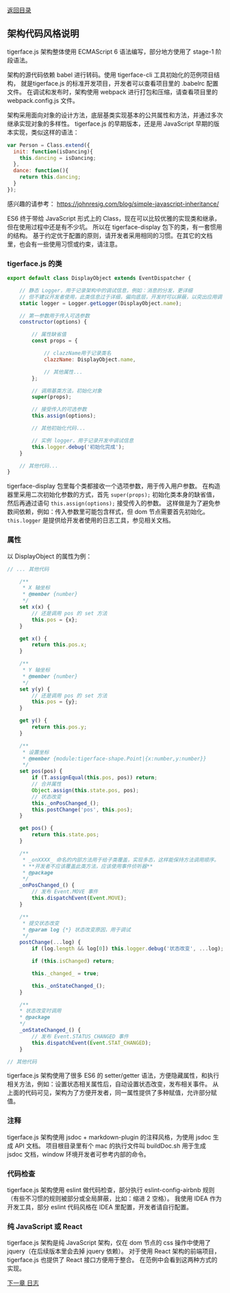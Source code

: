 [返回目录](readme.md)

## 架构代码风格说明

tigerface.js 架构整体使用 ECMAScript 6 语法编写，部分地方使用了 stage-1 阶段语法。

架构的源代码依赖 babel 进行转码。使用 tigerface-cli 工具初始化的范例项目结构，
就是tigerface.js 的标准开发项目，开发者可以查看项目里的 .babelrc 配置文件。
在调试和发布时，架构使用 webpack 进行打包和压缩，请查看项目里的 webpack.config.js 文件。

架构采用面向对象的设计方法，底层基类实现基本的公共属性和方法，并通过多次继承实现对象的多样性。
tigerface.js 的早期版本，还是用 JavaScript 早期的版本实现，类似这样的语法：
```javascript
var Person = Class.extend({
  init: function(isDancing){
    this.dancing = isDancing;
  },
  dance: function(){
    return this.dancing;
  }
});
```
感兴趣的请参考： https://johnresig.com/blog/simple-javascript-inheritance/

ES6 终于带给 JavaScript 形式上的 Class，现在可以比较优雅的实现类和继承，但在使用过程中还是有不少坑。
所以在 tigerface-display 包下的类，有一套惯用的结构。
基于约定优于配置的原则，请开发者采用相同的习惯。在其它的文档里，也会有一些使用习惯或约束，请注意。

### tigerface.js 的类
```javascript
export default class DisplayObject extends EventDispatcher {

    // 静态 Logger，用于记录架构中的调试信息，例如：消息的分发，更详细
    // 但不建议开发者使用，此类信息过于详细，偏向底层，开发时可以屏蔽，以突出应用调试信息
    static logger = Logger.getLogger(DisplayObject.name);

    // 第一参数用于传入可选参数
    constructor(options) {

        // 属性缺省值
        const props = {

            // clazzName用于记录类名
            clazzName: DisplayObject.name,

            // 其他属性...
        };

        // 调用基类方法，初始化对象
        super(props);

        // 接受传入的可选参数
        this.assign(options);

        // 其他初始化代码...

        // 实例 logger，用于记录开发中调试信息
        this.logger.debug('初始化完成');
    }

    // 其他代码...
}
```
tigerface-display 包里每个类都接收一个选项参数，用于传入用户参数。
在构造器里采用二次初始化参数的方式，首先 `super(props);` 初始化类本身的缺省值，
然后再通过语句 `this.assign(options);` 接受传入的参数。
这样做是为了避免参数间依赖，例如：传入参数里可能包含样式，但 dom 节点需要首先初始化。
`this.logger` 是提供给开发者使用的日志工具，参见相关文档。


### 属性

以 DisplayObject 的属性为例：
```javascript
// ... 其他代码

    /**
     * X 轴坐标
     * @member {number}
     */
    set x(x) {
        // 还是调用 pos 的 set 方法
        this.pos = {x};
    }

    get x() {
        return this.pos.x;
    }

    /**
     * Y 轴坐标
     * @member {number}
     */
    set y(y) {
        // 还是调用 pos 的 set 方法
        this.pos = {y};
    }

    get y() {
        return this.pos.y;
    }

    /**
     * 设置坐标
     * @member {module:tigerface-shape.Point|{x:number,y:number}}
     */
    set pos(pos) {
        if (T.assignEqual(this.pos, pos)) return;
        // 合并属性
        Object.assign(this.state.pos, pos);
        // 状态改变
        this._onPosChanged_();
        this.postChange('pos', this.pos);
    }

    get pos() {
        return this.state.pos;
    }

    /**
     * _onXXXX_ 命名的内部方法用于给子类覆盖，实现多态，这样能保持方法调用顺序。
     * **开发者不应该覆盖此类方法，应该使用事件侦听器**
     * @package
     */
    _onPosChanged_() {
        // 发布 Event.MOVE 事件
        this.dispatchEvent(Event.MOVE);
    }

    /**
     * 提交状态改变
     * @param log {*} 状态改变原因，用于调试
     */
    postChange(...log) {
        if (log.length && log[0]) this.logger.debug('状态改变', ...log);

        if (this.isChanged) return;

        this._changed_ = true;

        this._onStateChanged_();
    }

    /**
    * 状态改变时调用
    * @package
    */
    _onStateChanged_() {
        // 发布 Event.STATUS_CHANGED 事件
        this.dispatchEvent(Event.STAT_CHANGED);
    }

// 其他代码
```
tigerface.js 架构使用了很多 ES6 的 setter/getter 语法，方便隐藏属性，和执行相关方法，例如：设置状态相关属性后，自动设置状态改变，发布相关事件。
从上面的代码可见，架构为了方便开发者，同一属性提供了多种赋值，允许部分赋值。


### 注释
tigerface.js 架构使用 jsdoc + markdown-plugin 的注释风格，为使用 jsdoc 生成 API 文档。
项目根目录里有个 mac 的执行文件叫 buildDoc.sh 用于生成 jsdoc 文档，window 环境开发者可参考内部的命令。

### 代码检查
tigerface.js 架构使用 eslint 做代码检查，部分执行 eslint-config-airbnb 规则（有些不习惯的规则被部分或全局屏蔽，比如：缩进 2 空格）。
我使用 IDEA 作为开发工具，部分 eslint 代码风格在 IDEA 里配置，开发者请自行配置。

### 纯 JavaScript 或 React

tigerface.js 架构是纯 JavaScript 架构，仅在 dom 节点的 css 操作中使用了 jquery（在后续版本里会去掉 jquery 依赖）。
对于使用 React 架构的前端项目，tigerface.js 也提供了 React 接口方便用于整合。
在范例中会看到这两种方式的实现。

[下一章 日志](logger.md)